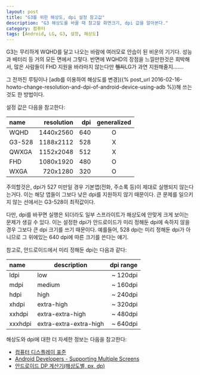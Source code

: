 ```yaml
---
layout: post
title: "G3를 위한 해상도, dpi 설정 참고값"
description: "G3 해상도를 바꿀 때 참고할 화면크기, dpi 값을 알아본다."
category: 컴퓨터
tags: [Android, LG, G3, 설정, 해상도]
---
```


G3는 무리하게 WQHD를 달고 나오는 바람에 여러모로 안습이 된 비운의 기기다.
성능과 배터리 등 거의 모든 면에서 그렇다.
반면에 WQHD의 장점을 느낄만한것은 희박해서,
많은 사람들이 FHD 지원을 바라마지 않는다만 <del>헬지</del>LG가 과연 지원해줄지…….

그 전까진 루팅이나 [adb를 이용하여 해상도를 변경]({% post_url 2016-02-16-howto-change-resolution-and-dpi-of-android-device-using-adb %})해 쓰는것도 한 방법이다.

설정 값은 다음을 참고한다:

| name   | resolution | dpi | generalized |
|:-------|-----------:|----:|:-----------:|
| WQHD   |  1440x2560 | 640 |      O      |
| G3-528 |  1188x2112 | 528 |      X      |
| QWXGA  |  1152x2048 | 512 |      X      |
| FHD    |  1080x1920 | 480 |      O      |
| WXGA   |   720x1280 | 320 |      O      |

주의할것은, dpi가 527 미만일 경우 기본앱(전화, 주소록 등)이 제대로 실행되지 않는다는거다.
이는 해당 앱들이 그보다 낮은 dpi를 지원하지 않기 때문이다.
큰 문제를 일으키지 않는 선에서는 G3-528이 최적값이다.

다만, dpi를 바꾸면 실행은 되더라도 일부 스프라이트가 해상도에 안맞게 크게 보이는 문제가 생길 수 있다.
이는 설정한 dpi가 안드로이드가 미리 정해둔 dpi에 속하지 않을 경우 그보다 큰 dpi 크기를 쓰기 때문이다.
예를들어, 528 dpi는 미리 정해둔 dpi가 아니므로 그 위에있는 640 dpi에 따른 크기를 쓴다는 얘기.

참고로, 안드로이드에서 미리 정해둔 dpi는 다음과 같다:

| name    | description            | dpi range |
|:--------|------------------------|----------:|
| ldpi    | low                    |  ~ 120dpi |
| mdpi    | medium                 |  ~ 160dpi |
| hdpi    | high                   |  ~ 240dpi |
| xhdpi   | extra-high             |  ~ 320dpi |
| xxhdpi  | extra-extra-high       |  ~ 480dpi |
| xxxhdpi | extra-extra-extra-high |  ~ 640dpi |

해상도와 dpi에 대한 더 자세한 정보는 다음을 참고한다:

- [컴퓨터 디스플레이 표준](https://ko.wikipedia.org/wiki/%EC%BB%B4%ED%93%A8%ED%84%B0_%EB%94%94%EC%8A%A4%ED%94%8C%EB%A0%88%EC%9D%B4_%ED%91%9C%EC%A4%80)
- [Android Developers - Supporting Multiple Screens](http://developer.android.com/intl/ko/guide/practices/screens_support.html)
- [안드로이드 DP 계산기(해상도별, px, dp)](http://lime.so/6)
